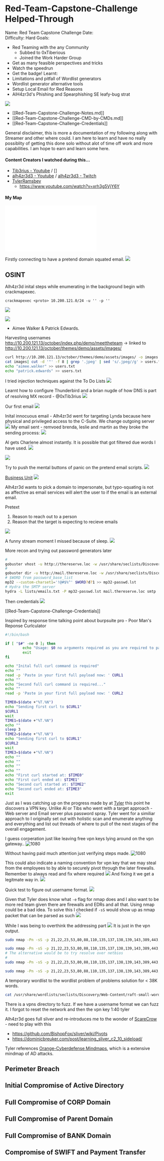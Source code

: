 # Red-Team-Capstone-Challenge Helped-Through

Name: Red Team Capstone Challenge 
Date:  
Difficulty:  Hard
Goals:  
- Red Teaming with the any Community 
	- Subbed to 0xTiberious
	- Joined the Work Harder Group
- Get as many feasible perspectives and tricks
- Watch the speedrun 
- Get the badge!
Learnt:
- Limitations and pitfall of Wordlist generators 
- Wordlist generator alternative tools
- Setup Local Email for Red Reasons
- AlH4zr3d's Phishing and Spearphishing SE leafy-bug strat 



![](october.png)

- [[Red-Team-Capstone-Challenge-Notes.md]]
- [[Red-Team-Capstone-Challenge-CMD-by-CMDs.md]]
- [[Red-Team-Capstone-Challenge-Credentials]]

General disclaimer, this is more a documentation of my following along with Streamer and other where could. I am here to learn and have no really possiblity of getting this done solo without alot of time off work and more capabilities. I am hope to earn and learn some here. 

#### Content Creators I watched during this...

- [Tib3rius - Youtube](https://www.youtube.com/@Tib3rius) / []
- [alh4zr3d3 - Youtube](https://www.youtube.com/@alh4zr3d3) / [alh4zr3d3 - Twitch](https://www.twitch.tv/videos/1817405607)
- [TylerRamsbey](https://www.youtube.com/@TylerRamsbey)
	- https://www.youtube.com/watch?v=xrh3g5VjY6Y


#### My Map

![](Red-Team-Capstone-Challenge-map.excalidraw.md)

Firstly connecting to have a pretend domain squated email.
![](cooltext.png)


## OSINT  

Alh4zr3d inital steps while enumerating in the background begin with crackmapexec.
```
crackmapexec <proto> 10.200.121.0/24 -u '' -p ''
```

![](cme-init.png)

![](webroot.png)
- Aimee Walker & Patrick Edwards.

Harvesting usernames http://10.200.121.13/october/index.php/demo/meettheteam -> linked to http://10.200.121.13/october/themes/demo/assets/images/ 
```bash
curl http://10.200.121.13/october/themes/demo/assets/images/ -o images
cat images| cut -d '"' -f 8 | grep '.jpeg' | sed 's/.jpeg//g' > users.txt
echo "aimee.walker" >> users.txt
echo "patrick.edwards" >> users.txt
```

I tried injection techniques against the To Do Lists
![](sendacvtothereserve.png)

Learnt how to configure Thunderbird and a brian nugde  of how DNS is part of resolving MX record - @0xTib3rius 
![](thunderbirdconfig.png)

Our first email
![](ourfirstemail.png)

Inital innocuous email - Alh4zr3d went for targeting Lynda because here physical and privileged access to the C-Suite. We change outgoing server
![](changedoutgoingserver.png)
My email sent - remvoed brenda, leslie and martin as they broke the sending process:
![](innocuous-email-one.png)

Al gets Charlene almost instantly. It is possible that got filtered due words I have used.
![](iaminneedofagoodbank.png)

![](charleneresponds.png)

Try to push the mental buttons of panic on the pretend email scripts.
![](tryingthepanicbuttons.png)

[Business Unit](https://en.wikipedia.org/wiki/Strategic_business_unit)
![](businessunit.png)

Alh4zr3d wants to pick a domain to impersonate, but typo-squating is not as affective as email services  will alert the user to if the email is an external email.

Pretext
1. Reason to reach out to a person
2. Reason that the target is expecting to recieve emails

![](bopscrkused.png)

A funny stream moment I missed because of sleep.
![](wouldhavebeenfunlive.png)

More recon and trying out password generators later
```bash
# 
gobuster vhost -u http://thereserve.loc -w /usr/share/seclists/Discovery/DNS/subdomains-top1million-110000.txt --append-domain -o vhosts.gb
#
gobuster dir -u http://mail.thereserve.loc -w /usr/share/seclists/Discovery/Web-Content/raft-small-words.txt  mail-dirs-raftsmallwords.gb
# $WORD from password_base_list
mp32 --custom-charset1='!@#$%^' $WORD?d?1 >> mp32-passwd.lst
# Hydra the SMTP server
hydra -L lists/emails.txt -P mp32-passwd.lst mail.thereserve.loc smtp
```

Then credentials 
![](hydrathepasswords1.png)

[[Red-Team-Capstone-Challenge-Credentials]]

Inspired by response time talking point about burpsuite pro - Poor Man's Reponse Curlculator
```bash
#!/bin/bash

if [ "$#" -ne 0 ]; then
        echo "Usage: $0 no arguments required as you are required to paste in full curl commands"
        exit
fi

echo "Inital full curl command is required"
echo ""
read -p 'Paste in your first full payload now: ' CURL1
echo ""
echo "Second full curl command is required..."
echo ""
read -p 'Paste in your first full payload now: ' CURL2

TIME0=$(date +"%T.%N")
echo "Sending first curl to $CURL1"
$CURL1
wait
TIME1=$(date +"%T.%N")
echo ""
sleep 3
TIME2=$(date +"%T.%N")
echo "Sending first curl to $CURL1"
$CURL2
wait
TIME3=$(date +"%T.%N")
echo ""
echo ""
echo ""
echo ""
echo "First curl started at: $TIME0"
echo "First curl ended at: $TIME1"
echo "Second curl started at: $TIME2"
echo "Second curl ended at: $TIME3"
exit
```

Just as I was catching up on the progress made by at [Tyler](https://www.youtube.com/watch?v=xrh3g5VjY6Y&t=5277s) this point he discovers a VPN key. Unlike Al or Tibs who went with a target approach - Web server and Email server plus password spray. Tyler went for a similiar approach to I originally set out with holistic scan and enumerate anything and everything and list out threads of where to pull of the next stages of the overall engagement.

I guess corperation just like leaving free vpn keys lying around on the vpn gateway..
![1080](thefaceofamanwhohasfoundvpnfreetouse.png)

Without having paid much attention just verifying steps made. 
![1080](vpnkeydirectory.png)

This could also indicate a naming convention for vpn key that we may steal from the employees to by able to securely pivot through the later firewalls. Remember to always read and fix where required
![](remembertofix.png)
And fixing it we get a legitmate way in. 
![](corpUserinterface.png)

Quick test to figure out username format. 
![](usernameformattingdeduction.png)

Given that Tyler does know what `-e` flag for nmap does and I also want to be more red team given there are firewalls and EDRs and all that. Using nmap could be a bad idea. To solve this I checked if `-sS`  would show up as nmap packet that can be parsed as such
![](doublechecksshasnonmap.png)

While I was being to overthink the addressing part
![](vpninternalnetworksexplained.png)
It is just in the vpn output.

```bash
sudo nmap -Pn -sS -p 21,22,23,53,80,88,110,135,137,138,139,143,389,443,445,464,636,3306,3389,5000,9389 -e tun0 172.32.5.21/32

sudo nmap -Pn -sS -p 21,22,23,53,80,88,110,135,137,138,139,143,389,443,445,464,636,3306,3389,5000,9389 -e tun0 172.32.5.22/32
# The alternative would be to try resolve over netbios 
# 
sudo nmap -Pn -sS -p 21,22,23,53,80,88,110,135,137,138,139,143,389,443,445,464,636,3306,3389,5000 --min-rate 200 -e tun0 12.100.1.0/24 -v

sudo nmap -Pn -sS -p 21,22,23,53,80,88,110,135,137,138,139,143,389,443,445,464,636,3306,3389,5000 --min-rate 200 -e tun0 # -v


```

A temporary wordlist to the wordlist problem of problems solution for < 38K words. 
```bash
cat /usr/share/wordlists/seclists/Discovery/Web-Content/raft-small-words.txt && cat /usr/share/wordlists/seclists/Discovery/Web-Content/directory-list-2.3-medium.txt #&& cat /usr/share/wordlists/seclists/Discovery/Web-Content/common.txt |  sort -u > betterRaftandDirb.txt
```

There is a vpns directory to fuzz. If we have a username format we can fuzz it. I forgot to reset the network and then the vpn key  1:40 tyler

Alh4zr3d goes full sliver and re-introduces me to the wonder of [ScareCrow](https://github.com/optiv/ScareCrow) - need to play with this 

- https://github.com/BishopFox/sliver/wiki/Pivots
- https://dominicbreuker.com/post/learning_sliver_c2_10_sideload/

Tyler references [Orange-Cyberdefense Mindmaps](https://github.com/Orange-Cyberdefense/ocd-mindmaps/blob/main/img/pentest_ad_dark_2023_02.svg), which is a extensive mindmap of AD attacks.


## Perimeter Breach
## Initial Compromise of Active Directory
## Full Compromise of CORP Domain
## Full Compromise of Parent Domain
## Full Compromise of BANK Domain
## Compromise of SWIFT and Payment Transfer
